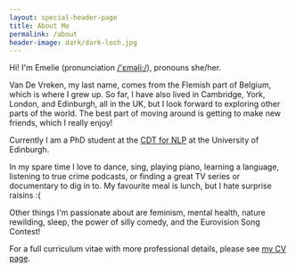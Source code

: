 ```yaml
---
layout: special-header-page
title: About Me
permalink: /about
header-image: dark/dark-loch.jpg
---
```


Hi! I'm Emelie (pronunciation <a href="https://www.howtopronounce.com/emelie" id="textlinks">/'ɛməli:/</a>), pronouns she/her.

Van De Vreken, my last name, comes from the Flemish part of Belgium, which is where I grew up.
So far, I have also lived in Cambridge, York, London, and Edinburgh, all in the UK, but I look forward to exploring other parts of the world.
The best part of moving around is getting to make new friends, which I really enjoy!

Currently I am a PhD student at the <a href="https://web.inf.ed.ac.uk/cdt/natural-language-processing" id="textlinks">CDT for NLP</a> at the University of Edinburgh.

In my spare time I love to dance, sing, playing piano, learning a language, listening to true crime podcasts, or finding a great TV series or documentary to dig in to.
My favourite meal is lunch, but I hate surprise raisins :(

Other things I'm passionate about are feminism, mental health, nature rewilding, sleep, the power of silly comedy, and the Eurovision Song Contest!

For a full curriculum vitae with more professional details, please see <a href="curriculum-vitae" id="textlinks">my CV page</a>.
